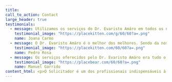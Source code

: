 ```yaml
---
title:
call_to_action: Contact
large_header: true
testimonials:
  - message: Utilizamos os serviços do Dr. Evaristo Amáro em todos os nossos negócios. O Sr. Amáro oferece um serviço inigualável quando se trata de proteger o nosso negócio.
    testimonial_image: "https://placekitten.com/g/60/60?a=.png"
    name: Joana Carmo
  - message: O Dr. Evaristo Amáro é o melhor dos melhores. Sendo da nossa terra, preocupa-se com as pessoas e tem fortes laços com a toda nossa comunidade.
    testimonial_image: "https://placekitten.com/60/60?a=.png"
    name: Pedro Rosa
  - message: Os serviços oferecidos pelo Dr. Evaristo Amáro era tudo o que podíamos ter esperado quando comprámos a nossa primeira casa. Altamente recomendado a todos.
    testimonial_image: "https://placebear.com/60/60?a=.png"
    name: Manuel Garrido
content_html: <p>O Solicitador é um dos profissionais indispensáveis à realização de tarefas de interesse público e à administração da justiça.</p>Ao Solicitador compete representar, aconselhar e acompanhar os cidadãos e as empresas, junto dos órgãos da administração pública, dos tribunais, ou quaisquer outras entidades ou instituições públicas ou privadas, com vista à defesa dos direitos que lhe forem confiados.</p><p> O rigor, competência, responsabilidade e um elevado sentido ético e de responsabilidade social são os principais valores que orientam a prestação de serviços deste escritório.</p><p>O Solicitador, enquanto representante do cidadão e das empresas, é um procurador por excelência.</p><p>O solicitador está obrigados a pugnar pela boa aplicação do Direito, pela rápida administração da justiça e pelo aperfeiçoamento do exercício da profissão, sempre no estrito respeito pelos direitos, liberdades e garantias constitucional e legalmente consagrados.</p>
---
```

